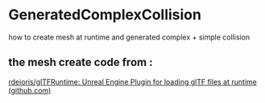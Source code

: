 # GeneratedComplexCollision
how to create mesh at runtime and generated complex + simple collision

## the mesh create code from :

[rdeioris/glTFRuntime: Unreal Engine Plugin for loading glTF files at runtime (github.com)](https://github.com/rdeioris/glTFRuntime)
